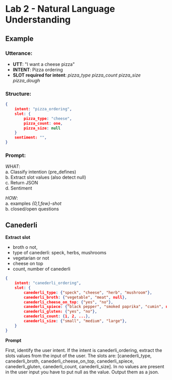 # Lab 2 - Natural Language Understanding

## Example

### Utterance:
* **UTT**: "I want a cheese pizza"
* **INTENT**: Pizza ordering
* **SLOT required for intent**: *pizza_type*
                                *pizza_count*
                                *pizza_size*
                                *pizza_dough*

### Structure:
```json
{
    intent: "pizza_ordering",
    slot: {
        pizza_type: "cheese",
        pizza_count: one,
        pizza_size: null
    }
    sentiment: "",
}
```

### Prompt:
*WHAT*:\
a. Classify intention (pre_defines)\
b. Extract slot values (also detect null)\
c. Return JSON\
d. Sentiment

*HOW*:\
a. examples *{0,1,few}-shot*\
b. closed/open questions


## Canederli
**Extract slot**

* broth o not,
* type of canederli: speck, herbs, mushrooms
* vegetarian or not
* cheese on top
* count, number of canederli

```json
{
    intent: "canederli_ordering",
    slot: {
        canederli_type: {"speck", "cheese", "herb", "mushroom"},
        canederli_broth: {"vegetable", "meat", null},
        canederli_cheese_on_top: {"yes", "no"},
        canederli_spiece: {"black pepper", "smoked paprika", "cumin", null}
        canederli_gluten: {"yes", "no"},
        canederli_count: {1, 2, ...},
        canederli_size: {"small", "medium", "large"},
    }
}
```

**Prompt**


First, identify the user intent.
If the intent is canederli_ordering, extract the slots values from the input of the user.
The slots are: [canederli_type, canederli_broth, canederli_cheese_on_top, canederli_spiece, canederli_gluten, canederli_count, canederli_size].
In no values are present in the user input you have to put null as the value.
Output them as a json.
